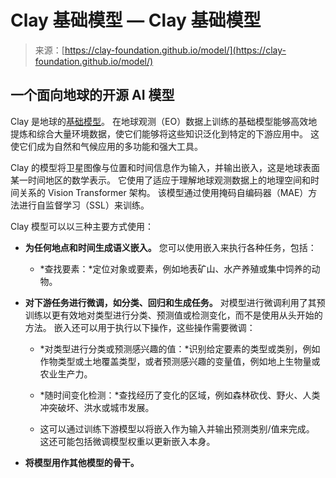 <!--yml

category: 未分类

date: 2024-05-27 14:52:43

-->

# Clay 基础模型 — Clay 基础模型

> 来源：[https://clay-foundation.github.io/model/](https://clay-foundation.github.io/model/)

## 一个面向地球的开源 AI 模型

Clay 是地球的[基础模型](https://www.adalovelaceinstitute.org/resource/foundation-models-explainer/)。 在地球观测（EO）数据上训练的基础模型能够高效地提炼和综合大量环境数据，使它们能够将这些知识泛化到特定的下游应用中。 这使它们成为自然和气候应用的多功能和强大工具。

Clay 的模型将卫星图像与位置和时间信息作为输入，并输出嵌入，这是地球表面某一时间地区的数学表示。 它使用了适应于理解地球观测数据上的地理空间和时间关系的 Vision Transformer 架构。 该模型通过使用掩码自编码器（MAE）方法进行自监督学习（SSL）来训练。

Clay 模型可以以三种主要方式使用：

+   **为任何地点和时间生成语义嵌入。** 您可以使用嵌入来执行各种任务，包括：

    +   *查找要素：*定位对象或要素，例如地表矿山、水产养殖或集中饲养的动物。

+   **对下游任务进行微调，如分类、回归和生成任务。** 对模型进行微调利用了其预训练以更有效地对类型进行分类、预测值或检测变化，而不是使用从头开始的方法。 嵌入还可以用于执行以下操作，这些操作需要微调：

    +   *对类型进行分类或预测感兴趣的值：*识别给定要素的类型或类别，例如作物类型或土地覆盖类型，或者预测感兴趣的变量值，例如地上生物量或农业生产力。

    +   *随时间变化检测：*查找经历了变化的区域，例如森林砍伐、野火、人类冲突破坏、洪水或城市发展。

    +   这可以通过训练下游模型以将嵌入作为输入并输出预测类别/值来完成。 这还可能包括微调模型权重以更新嵌入本身。

+   **将模型用作其他模型的骨干。**
